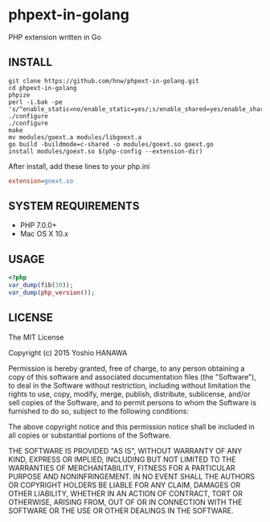 # phpext-in-golang

PHP extension written in Go

## INSTALL

```
git clone https://github.com/hnw/phpext-in-golang.git
cd phpext-in-golang
phpize
perl -i.bak -pe 's/^enable_static=no/enable_static=yes/;s/enable_shared=yes/enable_shared=no/' ./configure
./configure
make
mv modules/goext.a modules/libgoext.a
go build -buildmode=c-shared -o modules/goext.so goext.go
install modules/goext.so $(php-config --extension-dir)
```

After install, add these lines to your php.ini

```ini
extension=goext.so
```

## SYSTEM REQUIREMENTS

- PHP 7.0.0+
- Mac OS X 10.x

## USAGE

```php
<?php
var_dump(fib(30));
var_dump(php_version());
```

## LICENSE

The MIT License

Copyright (c) 2015 Yoshio HANAWA

Permission is hereby granted, free of charge, to any person obtaining a copy of this software and associated documentation files (the "Software"), to deal in the Software without restriction, including without limitation the rights to use, copy, modify, merge, publish, distribute, sublicense, and/or sell copies of the Software, and to permit persons to whom the Software is furnished to do so, subject to the following conditions:

The above copyright notice and this permission notice shall be included in all copies or substantial portions of the Software.

THE SOFTWARE IS PROVIDED "AS IS", WITHOUT WARRANTY OF ANY KIND, EXPRESS OR IMPLIED, INCLUDING BUT NOT LIMITED TO THE WARRANTIES OF MERCHANTABILITY, FITNESS FOR A PARTICULAR PURPOSE AND NONINFRINGEMENT. IN NO EVENT SHALL THE AUTHORS OR COPYRIGHT HOLDERS BE LIABLE FOR ANY CLAIM, DAMAGES OR OTHER LIABILITY, WHETHER IN AN ACTION OF CONTRACT, TORT OR OTHERWISE, ARISING FROM, OUT OF OR IN CONNECTION WITH THE SOFTWARE OR THE USE OR OTHER DEALINGS IN THE SOFTWARE.
